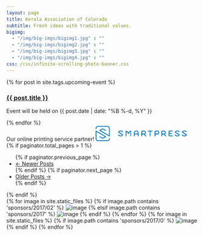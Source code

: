 ```yaml
---
layout: page
title: Kerala Association of Colorado
subtitle: Fresh ideas with traditional values.
bigimg:
  - "/img/big-imgs/bigimg1.jpg" : ""
  - "/img/big-imgs/bigimg2.jpg" : ""
  - "/img/big-imgs/bigimg3.jpg" : ""
  - "/img/big-imgs/bigimg4.jpg" : ""
css: /css/infinite-scrolling-photo-banner.css
---
```

<div class="row">
  <div class="col-md-8">
  	<!-- No upcoming events at present, please check back later! -->
  	<div class="posts-list">
  		{% for post in site.tags.upcoming-event %}
			<article class="post-preview">
				<a href="{{ post.url | prepend: site.baseurl }}">
					<h3 class="post-title">{{ post.title }}</h3>
				</a>
				<p class="post-meta">
					Event will be held on {{ post.date | date: "%B %-d, %Y" }}
				</p>
			</article>
  		{% endfor %}
	</div>
  </div>
  <div class="col-md-2 col-md-offset-1">
  	Our online printing service partner!
  	<a href="https://smartpress.com">
  	   <img src="/img/sponsors/smartpress-logo-blue-horizontal-png.png" alt="Smartpress.com logo" height="40" width="240"/>
	</a>
  </div>
</div>
	{% if paginator.total_pages > 1 %}
	<ul class="pager main-pager">
  	{% if paginator.previous_page %}
  	<li class="previous">
    	<a href="{{ paginator.previous_page_path | prepend: site.baseurl | replace: '//', '/' }}">&larr; Newer Posts</a>
  	</li>
  	{% endif %}
  	{% if paginator.next_page %}
  	<li class="next">
    	<a href="{{ paginator.next_page_path | prepend: site.baseurl | replace: '//', '/' }}">Older Posts &rarr;</a>
  	</li>
  	{% endif %}
	</ul>
	{% endif %}
<div id="container">
    <div class="photobanner">
		{% for image in site.static_files %}
			{% if image.path contains 'sponsors/2017/02' %}
				<img class="first" src="{{ site.baseurl }}{{ image.path }}" alt="image" height="425" width="275"/>
			{% elsif image.path contains 'sponsors/2017' %}
				<img src="{{ site.baseurl }}{{ image.path }}" alt="image" height="425" width="275"/>
			{% endif %}
		{% endfor %}
        <!-- REPEAT First few sponsors-->	
		{% for image in site.static_files %}
			{% if image.path contains 'sponsors/2017/0' %}
				<img src="{{ site.baseurl }}{{ image.path }}" alt="image" height="425" width="275"/>
			{% endif %}
		{% endfor %}
    </div>
</div>
